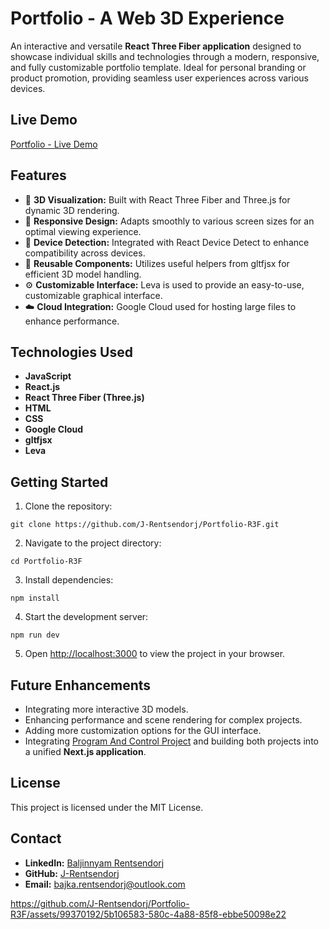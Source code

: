 # Portfolio - A Web 3D Experience

An interactive and versatile **React Three Fiber application** designed to showcase individual skills and technologies through a modern, responsive, and fully customizable portfolio template. Ideal for personal branding or product promotion, providing seamless user experiences across various devices.

## Live Demo
[Portfolio - Live Demo](https://jin-dev.vercel.app/)

## Features
- 🌟 **3D Visualization:** Built with React Three Fiber and Three.js for dynamic 3D rendering.  
- 📱 **Responsive Design:** Adapts smoothly to various screen sizes for an optimal viewing experience.  
- 🔄 **Device Detection:** Integrated with React Device Detect to enhance compatibility across devices.  
- 🧩 **Reusable Components:** Utilizes useful helpers from gltfjsx for efficient 3D model handling.  
- ⚙️ **Customizable Interface:** Leva is used to provide an easy-to-use, customizable graphical interface.  
- ☁️ **Cloud Integration:** Google Cloud used for hosting large files to enhance performance.

## Technologies Used
- **JavaScript**  
- **React.js**  
- **React Three Fiber (Three.js)**  
- **HTML**  
- **CSS**  
- **Google Cloud**  
- **gltfjsx**  
- **Leva**

## Getting Started
1. Clone the repository:  
```
git clone https://github.com/J-Rentsendorj/Portfolio-R3F.git
```
2. Navigate to the project directory:  
```
cd Portfolio-R3F
```
3. Install dependencies:  
```
npm install
```
4. Start the development server:  
```
npm run dev
```
5. Open [http://localhost:3000](http://localhost:3000) to view the project in your browser.

## Future Enhancements
- Integrating more interactive 3D models.  
- Enhancing performance and scene rendering for complex projects.  
- Adding more customization options for the GUI interface.  
- Integrating [Program And Control Project](https://github.com/J-Rentsendorj/ProgramAndControl) and building both projects into a unified **Next.js application**.

## License
This project is licensed under the MIT License.

## Contact
- **LinkedIn:** [Baljinnyam Rentsendorj](https://www.linkedin.com/in/baljinnyam-rentsendorj/)  
- **GitHub:** [J-Rentsendorj](https://github.com/J-Rentsendorj)  
- **Email:** bajka.rentsendorj@outlook.com


https://github.com/J-Rentsendorj/Portfolio-R3F/assets/99370192/5b106583-580c-4a88-85f8-ebbe50098e22




